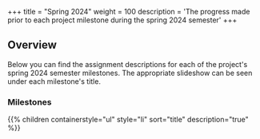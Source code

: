 +++
title = "Spring 2024"
weight = 100
description = 'The progress made prior to each project milestone during the spring 2024 semester'
+++

## Overview
Below you can find the assignment descriptions for each of the project's spring 2024 semester milestones.  The appropriate slideshow can be seen under each milestone's title.

### Milestones
{{% children containerstyle="ul" style="li" sort="title" description="true" %}}